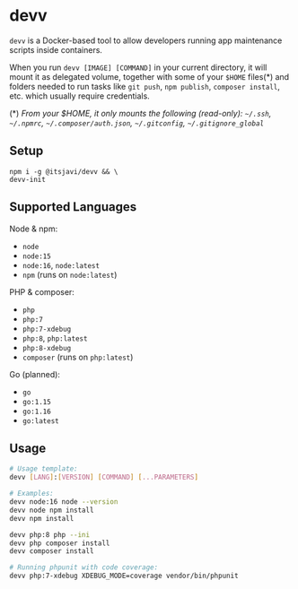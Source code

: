 # devv

`devv` is a Docker-based tool to allow developers running app maintenance scripts inside containers.

When you run `devv [IMAGE] [COMMAND]` in your current directory, it will mount it
as delegated volume, together with some of your `$HOME` files(*) and folders needed
to run tasks like `git push`, `npm publish`, `composer install`, etc. which usually require
credentials.

(*) *From your $HOME, it only mounts the following (read-only): `~/.ssh`, `~/.npmrc`, `~/.composer/auth.json`, `~/.gitconfig`, `~/.gitignore_global`*


## Setup

```
npm i -g @itsjavi/devv && \
devv-init
```

## Supported Languages

Node & npm:
- `node`
- `node:15`
- `node:16`, `node:latest`
- `npm` (runs on `node:latest`)

PHP & composer: 
- `php`
- `php:7`
- `php:7-xdebug`
- `php:8`, `php:latest`
- `php:8-xdebug`
- `composer` (runs on `php:latest`)

Go (planned): 
- `go`
- `go:1.15`
- `go:1.16`
- `go:latest`

## Usage

```bash
# Usage template:
devv [LANG]:[VERSION] [COMMAND] [...PARAMETERS]
```

```bash
# Examples:
devv node:16 node --version
devv node npm install
devv npm install

devv php:8 php --ini
devv php composer install
devv composer install

# Running phpunit with code coverage:
devv php:7-xdebug XDEBUG_MODE=coverage vendor/bin/phpunit
```

